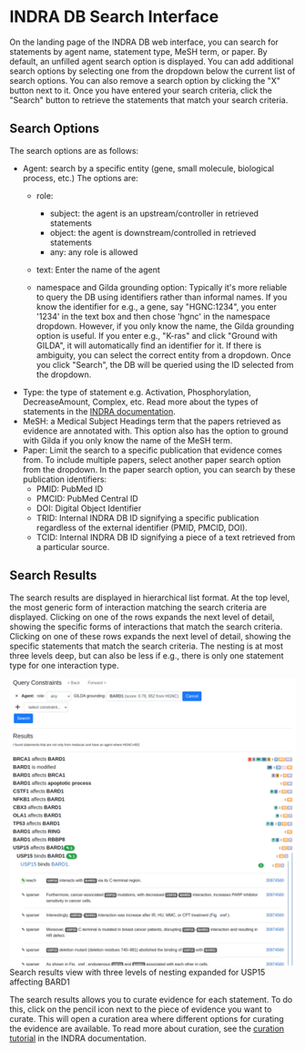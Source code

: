 # INDRA DB Search Interface

On the landing page of the INDRA DB web interface, you can search for statements by
agent name, statement type, MeSH term, or paper. By default, an unfilled agent search
option is displayed. You can add additional search options by selecting one from the
dropdown below the current list of search options. You can also remove a search option
by clicking the "X" button next to it. Once you have entered your search criteria, click
the "Search" button to retrieve the statements that match your search criteria.

## Search Options

The search options are as follows:

- Agent: search by a specific entity (gene, small molecule, biological process, etc.)
  The options are:
  - role:

    - subject: the agent is an upstream/controller in retrieved statements
    - object: the agent is downstream/controlled in retrieved statements
    - any: any role is allowed
  - text: Enter the name of the agent
  - namespace and Gilda grounding option: Typically it's more reliable to query the DB
    using identifiers rather than informal names. If you know the identifier for e.g., a
    gene, say "HGNC:1234", you enter '1234' in the text box and then chose 'hgnc' in the
    namespace dropdown. However, if you only know the name, the Gilda grounding option
    is useful. If you enter e.g., "K-ras" and click "Ground with GILDA", it will
    automatically find an identifier for it. If there is ambiguity, you can select the
    correct entity from a dropdown. Once you click "Search", the DB will be queried
    using the ID selected from the dropdown.
- Type: the type of statement e.g. Activation, Phosphorylation, DecreaseAmount, Complex,
  etc. Read more about the types of statements in the 
  [INDRA documentation](https://indra.readthedocs.io/en/latest/modules/statements.html).
- MeSH: a Medical Subject Headings term that the papers retrieved as evidence are
  annotated with. This option also has the option to ground with Gilda if you only know
  the name of the MeSH term.
- Paper: Limit the search to a specific publication that evidence comes from. To include
  multiple papers, select another paper search option from the dropdown. In the paper
  search option, you can search by these publication identifiers:
  - PMID: PubMed ID
  - PMCID: PubMed Central ID
  - DOI: Digital Object Identifier
  - TRID: Internal INDRA DB ID signifying a specific publication regardless of the
    external identifier (PMID, PMCID, DOI).
  - TCID: Internal INDRA DB ID signifying a piece of a text retrieved from 
    a particular source.

## Search Results

The search results are displayed in hierarchical list format. At the top level, the
most generic form of interaction matching the search criteria are displayed. Clicking
on one of the rows expands the next level of detail, showing the specific forms of
interactions that match the search criteria. Clicking on one of these rows expands the
next level of detail, showing the specific statements that match the search criteria.
The nesting is at most three levels deep, but can also be less if e.g., there is only one
statement type for one interaction type.

![Web UI screenshot](../doc/web_ui_results_expanded.png)
<span class="caption">Search results view with three levels of nesting expanded for USP15 affecting BARD1</span>

The search results allows you to curate evidence for each statement. To do this, click
on the pencil icon next to the piece of evidence you want to curate. This will open a
curation area where different options for curating the evidence are available. To read
more about curation, see the
[curation tutorial](https://indra.readthedocs.io/en/latest/tutorials/html_curation.html)
in the INDRA documentation.
